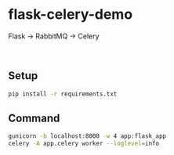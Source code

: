 # flask-celery-demo

Flask -> RabbitMQ -> Celery

&nbsp;

## Setup

```bash
pip install -r requirements.txt

```

## Command

```bash
gunicorn -b localhost:8000 -w 4 app:flask_app
celery -A app.celery worker --loglevel=info

```


